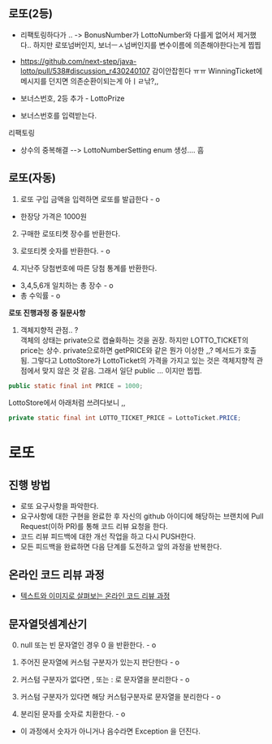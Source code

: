 ## 로또(2등)

- 리팩토링하다가 ..
-> BonusNumber가 LottoNumber와 다를게 없어서 제거했다.. 하지만 로또넘버인지, 보너ㅡㅅ넘버인지를 변수이름에 의존해야한다는게 찝찝


- https://github.com/next-step/java-lotto/pull/538#discussion_r430240107 감이안잡힌다 ㅠㅠ 
WinningTicket에 메시지를 던지면 의존순환이되는게 아ㅣㄹ낚?,,



- 보너스번호, 2등 추가 - LottoPrize
- 보너스번호를 입력받는다.


리팩토링
- 상수의 중복해결 --> LottoNumberSetting enum 생성.... 흠

## 로또(자동)
1. 로또 구입 금액을 입력하면 로또를 발급한다 - o
- 한장당 가격은 1000원

2. 구매한 로또티켓 장수를 반환한다.
3. 로또티켓 숫자를 반환한다. - o


4. 지난주 당첨번호에 따른 당첨 통계를 반환한다.
- 3,4,5,6개 일치하는 총 장수 - o 
- 총 수익률 - o 


**로또 진행과정 중 질문사항**
1. 객체지향적 관점.. ?  
객체의 상태는 private으로 캡슐화하는 것을 권장. 하지만 LOTTO_TICKET의 price는 상수. 
private으로하면 getPRICE와 같은 뭔가 이상한 ,,? 메서드가 호출됨.
그렇다고 LottoStore가 LottoTicket의 가격을 가지고 있는 것은 객체지향적 관점에서 맞지 않은 것 같음.
그래서 일단 public ... 이지만 찝찝.
```java
public static final int PRICE = 1000;
```
LottoStore에서 아래처럼 쓰려다보니 ,, 
```java
private static final int LOTTO_TICKET_PRICE = LottoTicket.PRICE;
```



# 로또
## 진행 방법
* 로또 요구사항을 파악한다.
* 요구사항에 대한 구현을 완료한 후 자신의 github 아이디에 해당하는 브랜치에 Pull Request(이하 PR)를 통해 코드 리뷰 요청을 한다.
* 코드 리뷰 피드백에 대한 개선 작업을 하고 다시 PUSH한다.
* 모든 피드백을 완료하면 다음 단계를 도전하고 앞의 과정을 반복한다.

## 온라인 코드 리뷰 과정
* [텍스트와 이미지로 살펴보는 온라인 코드 리뷰 과정](https://github.com/next-step/nextstep-docs/tree/master/codereview)

## 문자열덧셈계산기
0. null 또는 빈 문자열인 경우 0 을 반환한다. - o

1. 주어진 문자열에 커스텀 구분자가 있는지 판단한다 - o

2. 커스텀 구분자가 없다면 , 또는 : 로 문자열을 분리한다 - o 

3. 커스텀 구분자가 있다면 해당 커스텀구분자로 문자열을 분리한다 - o

4. 분리된 문자를 숫자로 치환한다. - o
- 이 과정에서 숫자가 아니거나 음수라면 Exception 을 던진다.
